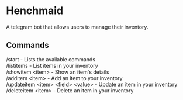 # Henchmaid

A telegram bot that allows users to manage their inventory.

## Commands
/start - Lists the available commands  
/listitems	- List items in your inventory  
/showitem \<item\> - Show an item's details  
/additem	\<item\> - Add an item to your inventory  
/updateitem	\<item\> \<field\> \<value\> - Update an item in your inventory  
/deleteitem	\<item\> - Delete an item in your inventory  
